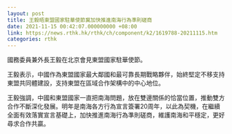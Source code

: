 ```yaml
---
layout: post
title: 王毅晤東盟國家駐華使節冀加快推進南海行為準則磋商
date: 2021-11-15 00:42:07.000000000 +08:00
link: https://news.rthk.hk/rthk/ch/component/k2/1619788-20211115.htm
categories: rthk
---
```


國務委員兼外長王毅在北京會見東盟國家駐華使節。

王毅表示，中國作為東盟國家最大鄰國和最可靠長期戰略夥伴，始終堅定不移支持東盟共同體建設，支持東盟在區域合作架構中的中心地位。

王毅強調，中國和東盟國家一直把南海問題，放在雙邊關係的恰當位置，推動雙方合作不斷深化發展。明年是南海各方行為宣言簽署20周年，以此為契機，在繼續全面有效落實宣言基礎上，加快推進南海行為準則磋商，維護南海和平穩定，更好尋求合作共贏。
